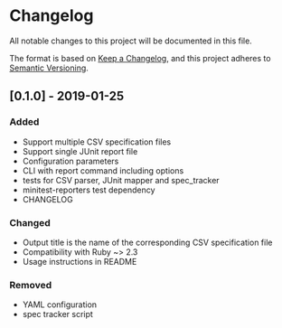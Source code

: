 # Changelog
All notable changes to this project will be documented in this file.

The format is based on [Keep a Changelog](https://keepachangelog.com/en/1.0.0/),
and this project adheres to [Semantic Versioning](https://semver.org/spec/v2.0.0.html).

## [0.1.0] - 2019-01-25
### Added
- Support multiple CSV specification files
- Support single JUnit report file
- Configuration parameters
- CLI with report command including options
- tests for CSV parser, JUnit mapper and spec_tracker
- minitest-reporters test dependency
- CHANGELOG


### Changed
- Output title is the name of the corresponding CSV specification file
- Compatibility with Ruby ~> 2.3
- Usage instructions in README


### Removed
- YAML configuration
- spec tracker script